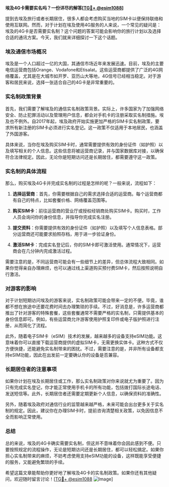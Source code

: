 **埃及4G卡需要实名吗？一份详尽的解答[[TG💪+ @esim1088](https://t.me/s/esim1088)]**

提到去埃及旅行或者长期居住，很多人都会考虑购买当地的SIM卡以便保持联络和使用互联网。然而，对于计划在埃及使用4G服务的人来说，一个常见的疑问是：埃及的4G卡是否需要实名制？这个问题的答案可能会影响你的旅行计划以及选择合适的通讯方案。今天，我们就来详细探讨一下这个话题。

### 埃及通信市场概况

埃及是一个人口超过一亿的大国，其通信市场近年来发展迅速。目前，埃及的主要电信运营商包括Orange、Vodafone和Etisalat。这些运营商都提供了广泛的4G网络覆盖，尤其是在大城市如开罗、亚历山大等地，4G信号已经相当稳定。对于游客和居民来说，选择一张适合自己的4G卡是非常重要的。

### 实名制政策背景

首先，我们需要了解埃及的通信实名制政策背景。实际上，许多国家为了加强网络安全、防止犯罪活动以及管理用户信息，都会对手机卡的注册采取实名制措施。埃及也不例外。自2017年起，埃及政府开始实施更加严格的SIM卡实名制政策，要求所有新注册的SIM卡必须进行实名登记。这一政策不仅适用于本地居民，也涵盖了外国游客。

具体来说，当你在埃及购买SIM卡时，通常需要提供有效的身份证件（如护照）以及填写相关的个人信息。这些信息将被运营商记录，并与国家数据库对接，以确保符合法律规定。因此，无论你是短期访问还是长期居住，都需要遵守这一政策。

### 实名制的具体流程

那么，购买埃及4G卡并完成实名制的过程是怎样的呢？一般来说，流程如下：

1. **选择运营商**：首先，你需要根据自己的需求选择合适的运营商。每个运营商都有自己的特点，比如套餐价格、网络覆盖范围等。
   
2. **购买SIM卡**：前往运营商的营业厅或授权经销商处购买SIM卡。购买时，工作人员会询问你的身份信息，并指导你完成实名注册。

3. **提交资料**：你需要提供有效的身份证件（如护照）以及填写个人信息表格。部分运营商还可能要求拍照存档，用于进一步验证身份。

4. **激活SIM卡**：完成实名登记后，你的SIM卡即可激活使用。通常情况下，运营商会在几分钟内完成激活过程。

需要注意的是，不同运营商可能会有一些细节上的差异，但总体流程大致相同。如果你觉得亲自办理麻烦，也可以通过线上渠道购买预付费SIM卡，然后按照说明自行激活。

### 对游客的影响

对于计划短期访问埃及的游客来说，实名制政策可能会带来一定的不便。毕竟，谁都不想在旅途中还要花费时间去办理繁琐的手续。不过，好消息是，许多运营商都推出了针对游客的特殊套餐，这些套餐通常不需要严格的实名制，只需提供基本的身份信息即可。例如，有些运营商允许游客使用护照复印件或电子版护照进行注册，从而简化了流程。

此外，随着电子SIM卡（eSIM）技术的发展，越来越多的设备支持eSIM功能。这意味着你可以直接下载运营商提供的虚拟SIM卡，无需更换实体卡。这种方式不仅方便快捷，还能避免实名制带来的困扰。不过，需要注意的是，并非所有设备都支持eSIM功能，因此在出发前一定要确认你的设备是否兼容。

### 长期居住者的注意事项

如果你计划在埃及长期居住或工作，那么实名制政策对你来说就尤为重要了。因为只有完成实名登记，你才能正常使用手机卡的所有功能，包括拨打国际长途电话、发送短信等。此外，长期居住者还需要定期更新个人信息，以确保资料的准确性。

另外，随着埃及政府对通信行业的监管越来越严格，未来可能会出台更多关于实名制的规定。因此，建议你在办理SIM卡时，提前咨询清楚相关政策，以免因信息不全而影响正常使用。

### 总结

总的来说，埃及的4G卡确实需要实名制，但这并不意味着你会因此感到不便。只要按照规定的流程操作，无论是短期访问还是长期居住，都可以轻松搞定。如果你担心实名制带来的麻烦，不妨考虑使用支持eSIM功能的设备，这样既能享受便捷的服务，又能避免繁琐的手续。

希望这篇文章能帮助你更好地了解埃及4G卡的实名制政策。如果你还有其他疑问，欢迎随时留言讨论！[[TG💪+ @esim1088](https://t.me/s/esim1088) ![Image](https://i.postimg.cc/4NQfJmqS/Snipaste-2025-05-13-00-14-12.png)]